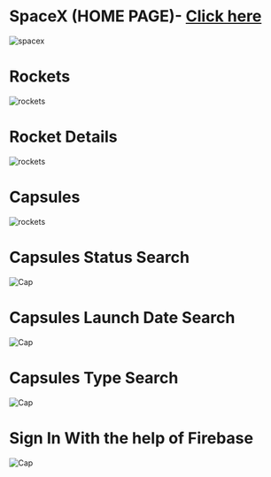 # SpaceX (HOME PAGE)- <a href ="https://spacec-clone-web.netlify.app/" target=”_blank” >Click here</a>

<img src="https://github.com/Reshavji/Reshav-Frontend-Developer/blob/main/Images/It%E2%80%99s%20Home%20Page.gif" alt="spacex" />

# Rockets 
<img src = "https://github.com/Reshavji/Reshav-Frontend-Developer/blob/main/Images/Rockets.gif" alt="rockets" />

# Rocket Details
<img src = "https://github.com/Reshavji/Reshav-Frontend-Developer/blob/main/Images/Rocket.gif" alt="rockets" />

# Capsules
<img src = "https://github.com/Reshavji/Reshav-Frontend-Developer/blob/main/Images/Capsules.gif" alt="rockets" />

# Capsules Status Search
<img src = "https://github.com/Reshavji/Reshav-Frontend-Developer/blob/main/Images/Type%20Search.gif" alt="Cap" />

# Capsules Launch Date Search
<img src = "https://github.com/Reshavji/Reshav-Frontend-Developer/blob/main/Images/Launch%20Date.gif" alt="Cap" />

# Capsules Type Search
<img src = "https://github.com/Reshavji/Reshav-Frontend-Developer/blob/main/Images/Type%20Searchs.gif" alt="Cap" />

# Sign In With the help of Firebase
<img src = "https://github.com/Reshavji/Reshav-Frontend-Developer/blob/main/Images/Sign%20In.gif" alt="Cap" />

